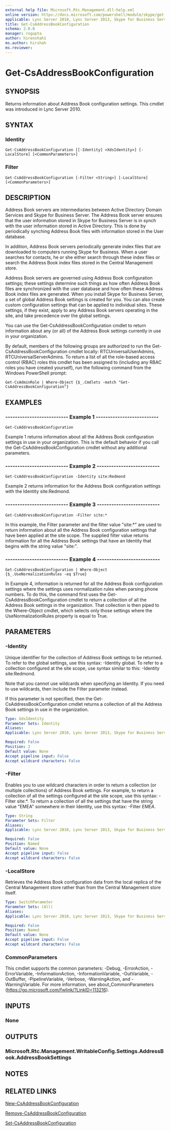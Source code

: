 ```yaml
---
external help file: Microsoft.Rtc.Management.dll-help.xml
online version: https://docs.microsoft.com/powershell/module/skype/get-csaddressbookconfiguration
applicable: Lync Server 2010, Lync Server 2013, Skype for Business Server 2015, Skype for Business Server 2019
title: Get-CsAddressBookConfiguration
schema: 2.0.0
manager: rogupta
author: hirenshah1
ms.author: hirshah
ms.reviewer:
---
```


# Get-CsAddressBookConfiguration

## SYNOPSIS
Returns information about Address Book configuration settings.
This cmdlet was introduced in Lync Server 2010.


## SYNTAX

### Identity
```
Get-CsAddressBookConfiguration [[-Identity] <XdsIdentity>] [-LocalStore] [<CommonParameters>]
```

### Filter
```
Get-CsAddressBookConfiguration [-Filter <String>] [-LocalStore] [<CommonParameters>]
```

## DESCRIPTION
Address Book servers are intermediaries between Active Directory Domain Services and Skype for Business Server.
The Address Book server ensures that the user information stored in Skype for Business Server is in synch with the user information stored in Active Directory.
This is done by periodically synching Address Book files with information stored in the User database.

In addition, Address Book servers periodically generate index files that are downloaded to computers running Skype for Business.
When a user searches for contacts, he or she either search through these index files or search the Address Book index files stored in the Central Management store.

Address Book servers are governed using Address Book configuration settings; these settings determine such things as how often Address Book files are synchronized with the user database and how often these Address Book index files are generated.
When you install Skype for Business Server, a set of global Address Book settings is created for you.
You can also create custom configuration settings that can be applied to individual sites.
These settings, if they exist, apply to any Address Book servers operating in the site, and take precedence over the global settings.

You can use the Get-CsAddressBookConfiguration cmdlet to return information about any (or all) of the Address Book settings currently in use in your organization.

By default, members of the following groups are authorized to run the Get-CsAddressBookConfiguration cmdlet locally: RTCUniversalUserAdmins, RTCUniversalServerAdmins.
To return a list of all the role-based access control (RBAC) roles this cmdlet has been assigned to (including any RBAC roles you have created yourself), run the following command from the Windows PowerShell prompt:

`Get-CsAdminRole | Where-Object {$_.Cmdlets -match "Get-CsAddressBookConfiguration"}`


## EXAMPLES

### -------------------------- Example 1 --------------------------
```
Get-CsAddressBookConfiguration
```

Example 1 returns information about all the Address Book configuration settings in use in your organization.
This is the default behavior if you call the Get-CsAddressBookConfiguration cmdlet without any additional parameters.

### -------------------------- Example 2 --------------------------
```
Get-CsAddressBookConfiguration -Identity site:Redmond
```

Example 2 returns information for the Address Book configuration settings with the Identity site:Redmond.

### -------------------------- Example 3 --------------------------
```
Get-CsAddressBookConfiguration -Filter site:*
```

In this example, the Filter parameter and the filter value "site:*" are used to return information about all the Address Book configuration settings that have been applied at the site scope.
The supplied filter value returns information for all the Address Book settings that have an Identity that begins with the string value "site:".

### -------------------------- Example 4 --------------------------
```
Get-CsAddressBookConfiguration | Where-Object {$_.UseNormalizationRules -eq $True}
```

In Example 4, information is returned for all the Address Book configuration settings where the settings uses normalization rules when parsing phone numbers.
To do this, the command first uses the Get-CsAddressBookConfiguration cmdlet to return a collection of all the Address Book settings in the organization.
That collection is then piped to the Where-Object cmdlet, which selects only those settings where the UseNormalizationRules property is equal to True.


## PARAMETERS

### -Identity
Unique identifier for the collection of Address Book settings to be returned.
To refer to the global settings, use this syntax: -Identity global.
To refer to a collection configured at the site scope, use syntax similar to this: -Identity site:Redmond.

Note that you cannot use wildcards when specifying an Identity.
If you need to use wildcards, then include the Filter parameter instead.

If this parameter is not specified, then the Get-CsAddressBookConfiguration cmdlet returns a collection of all the Address Book settings in use in the organization.

```yaml
Type: XdsIdentity
Parameter Sets: Identity
Aliases: 
Applicable: Lync Server 2010, Lync Server 2013, Skype for Business Server 2015, Skype for Business Server 2019

Required: False
Position: 2
Default value: None
Accept pipeline input: False
Accept wildcard characters: False
```

### -Filter
Enables you to use wildcard characters in order to return a collection (or multiple collections) of Address Book settings.
For example, to return a collection of all the settings configured at the site scope, use this syntax: -Filter site:*.
To return a collection of all the settings that have the string value "EMEA" somewhere in their Identity, use this syntax: -Filter *EMEA*.

```yaml
Type: String
Parameter Sets: Filter
Aliases: 
Applicable: Lync Server 2010, Lync Server 2013, Skype for Business Server 2015, Skype for Business Server 2019

Required: False
Position: Named
Default value: None
Accept pipeline input: False
Accept wildcard characters: False
```

### -LocalStore
Retrieves the Address Book configuration data from the local replica of the Central Management store rather than from the Central Management store itself.

```yaml
Type: SwitchParameter
Parameter Sets: (All)
Aliases: 
Applicable: Lync Server 2010, Lync Server 2013, Skype for Business Server 2015, Skype for Business Server 2019

Required: False
Position: Named
Default value: None
Accept pipeline input: False
Accept wildcard characters: False
```

### CommonParameters
This cmdlet supports the common parameters: -Debug, -ErrorAction, -ErrorVariable, -InformationAction, -InformationVariable, -OutVariable, -OutBuffer, -PipelineVariable, -Verbose, -WarningAction, and -WarningVariable. For more information, see about_CommonParameters (https://go.microsoft.com/fwlink/?LinkID=113216).

## INPUTS

### None


## OUTPUTS

### Microsoft.Rtc.Management.WritableConfig.Settings.AddressBook.AddressBookSettings


## NOTES


## RELATED LINKS

[New-CsAddressBookConfiguration](New-CsAddressBookConfiguration.md)

[Remove-CsAddressBookConfiguration](Remove-CsAddressBookConfiguration.md)

[Set-CsAddressBookConfiguration](Set-CsAddressBookConfiguration.md)

